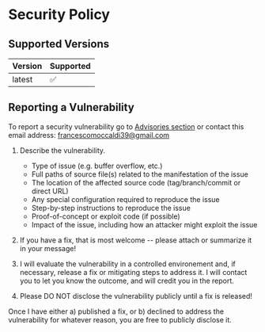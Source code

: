# Security Policy

## Supported Versions

| Version | Supported          |
|---------|--------------------|
| latest  | :white_check_mark: |

## Reporting a Vulnerability

To report a security vulnerability go
to [Advisories section](https://github.com/utox39/new-project-cli/security/advisories) or contact this email address:
francescomoccaldi39@gmail.com

1. Describe the vulnerability.

    * Type of issue (e.g. buffer overflow, etc.)
    * Full paths of source file(s) related to the manifestation of the issue
    * The location of the affected source code (tag/branch/commit or direct URL)
    * Any special configuration required to reproduce the issue
    * Step-by-step instructions to reproduce the issue
    * Proof-of-concept or exploit code (if possible)
    * Impact of the issue, including how an attacker might exploit the issue

2. If you have a fix, that is most welcome -- please attach or summarize it in your message!

3. I will evaluate the vulnerability in a controlled environement and, if necessary, release a fix or mitigating steps
   to address it. I will contact you to let you know the outcome, and will credit you in the report.

4. Please DO NOT disclose the vulnerability publicly until a fix is released!

Once I have either a) published a fix, or b) declined to address the vulnerability for whatever reason, you are free to
publicly disclose it.
